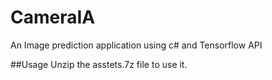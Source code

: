 # CameraIA
An Image prediction application using c# and Tensorflow API

##Usage
Unzip the asstets.7z file to use it.
